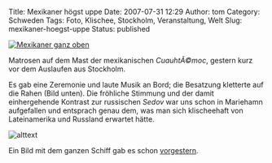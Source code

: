 Title: Mexikaner högst uppe
Date: 2007-07-31 12:29
Author: tom
Category: Schweden
Tags: Foto, Klischee, Stockholm, Veranstaltung, Welt
Slug: mexikaner-hoegst-uppe
Status: published

[![Mexikaner ganz
oben](http://www.fiket.de/pic/mexicansonmast_s.jpg "Mexikaner ganz oben")](http://www.fiket.de/pic/mexicansonmast_l.jpg)

Matrosen auf dem Mast der mexikanischen *CuauhtÃ©moc*, gestern kurz vor
dem Auslaufen aus Stockholm. <!--more-->

Es gab eine Zeremonie und laute Musik an Bord; die Besatzung kletterte
auf die Rahen (Bild unten). Die fröhliche Stimmung und der damit
einhergehende Kontrast zur russischen *Sedov* war uns schon in Mariehamn
aufgefallen und entsprach genau dem, was man sich klischeehaft von
Lateinamerika und Russland erwartet hätte.

![alttext](http://www.fiket.de/pic/mexicanrahe_s.jpg)

Ein Bild mit dem ganzen Schiff gab es schon
[vorgestern](http://www.fiket.de/2007/07/29/hohe-schiffe/).

